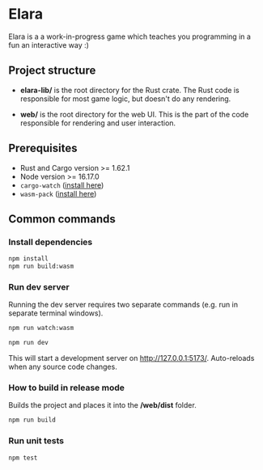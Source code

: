 # Elara

Elara is a a work-in-progress game which teaches you programming in a fun an interactive way :)

## Project structure

- **elara-lib/** is the root directory for the Rust crate. The Rust code is responsible
  for most game logic, but doesn't do any rendering.

- **web/** is the root directory for the web UI. This is the part of the code responsible for
  rendering and user interaction.

## Prerequisites

- Rust and Cargo version >= 1.62.1
- Node version >= 16.17.0
- `cargo-watch` ([install here](https://lib.rs/crates/cargo-watch))
- `wasm-pack` ([install here](https://rustwasm.github.io/wasm-pack/installer/))

## Common commands

### Install dependencies

```sh
npm install
npm run build:wasm
```

### Run dev server

Running the dev server requires two separate commands (e.g. run in separate terminal windows).

```sh
npm run watch:wasm
```

```sh
npm run dev
```

This will start a development server on http://127.0.0.1:5173/. Auto-reloads
when any source code changes.

### How to build in release mode

Builds the project and places it into the **/web/dist** folder.

```sh
npm run build
```

### Run unit tests

```sh
npm test
```
